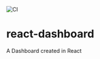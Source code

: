 ![CI](https://github.com/kallyas/react-dashboard/workflows/CI/badge.svg)
# react-dashboard
A Dashboard created in React
